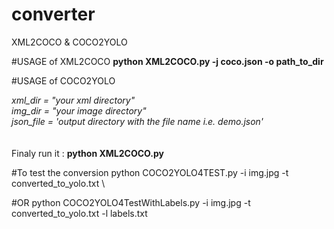 # converter
XML2COCO & COCO2YOLO


#USAGE of XML2COCO
**python XML2COCO.py -j coco.json -o path_to_dir**

#USAGE of COCO2YOLO

_xml_dir = "your xml directory"_  \
_img_dir = "your image directory"_ \
_json_file = 'output directory with the file name i.e. demo.json'_ \
\
\
Finaly run it : **python XML2COCO.py**

#To test the conversion
python COCO2YOLO4TEST.py -i img.jpg -t converted_to_yolo.txt \

#OR
python COCO2YOLO4TestWithLabels.py -i img.jpg -t converted_to_yolo.txt -l labels.txt




